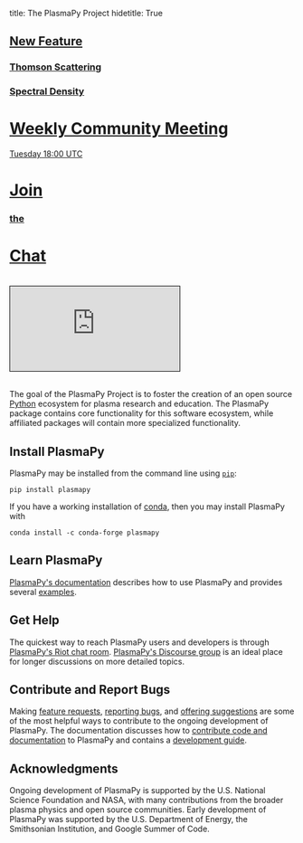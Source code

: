 title: The PlasmaPy Project
hidetitle: True

<div class="feature-row">
    <!-- Feature 1 -->
    <div class="feature-column">
        <a class="feature-link" href="https://docs.plasmapy.org/en/latest/notebooks/thomson.html">
        <span class="feature-card" 
              style="background-image: linear-gradient(rgba(249, 96, 96, 0.55),
                                       rgba(255, 255, 255, 0.7)), 
                                       url('/images/features/thomson_spectral_density.png')">
            <span class="feature-card-text">
                <h2>New Feature</h2>
                <h3>Thomson Scattering</h3>
                <h3>Spectral Density</h3>
            </span>
        </span>
        </a>
    </div>
    <!-- Feature 2 -->
    <div class="feature-column">
        <a class="feature-link" href="meetings/weekly">
        <span class="feature-card">
            <span class="feature-card-text">
                <h1>Weekly Community Meeting</h1>
                <p>Tuesday 18:00 UTC</p>
            </span>
        </span>
        </a>
    </div>
    <!-- Feature 3 -->
    <div class="feature-column">
        <a class="feature-link" href="https://riot.im/app/#/room/#plasmapy:openastronomy.org">
        <span class="feature-card" 
              style="background-image: linear-gradient(rgba(255, 255, 255, 0.5), 
                                       rgba(255, 255, 255, 0.5)), 
                                       none; 
                     background-color: #80cece">
            <span class="feature-card-text">
                <h1>Join</h1>
                <h3>the</h3>
                <h1>Chat</h1>
            </span>
        </span>
        </a>
    </div>
</div>

<br/>

<div class="aspect-ratio-80pc">
    <iframe src="https://www.youtube-nocookie.com/embed/E8RwQF5wcXM"
            style="border: 1px solid black"
            frameborder="0" 
            allow="accelerometer; autoplay; encrypted-media; gyroscope; picture-in-picture"
            allowfullscreen>
    </iframe>
</div>

<br/>

The goal of the PlasmaPy Project is to foster the creation of an open source [Python](https://www.python.org/) ecosystem for plasma research and education.  The PlasmaPy package contains core functionality for this software ecosystem, while affiliated packages will contain more specialized functionality.

## Install PlasmaPy

PlasmaPy may be installed from the command line using [`pip`](https://pip.pypa.io/en/stable/):

```shell
pip install plasmapy
```

If you have a working installation of [conda](https://docs.conda.io/en/latest/), then you may install PlasmaPy with

```shell
conda install -c conda-forge plasmapy
```

## Learn PlasmaPy

[PlasmaPy's documentation](http://docs.plasmapy.org/en/latest) describes how to use PlasmaPy and provides several [examples](http://docs.plasmapy.org/en/latest/auto_examples/index.html). 

## Get Help

The quickest way to reach PlasmaPy users and developers is through [PlasmaPy's Riot chat room](https://riot.im/app/#/room/#plasmapy:openastronomy.org).  [PlasmaPy's Discourse group](https://plasmapy.discourse.group/) is an ideal place for longer discussions on more detailed topics.

## Contribute and Report Bugs

Making [feature requests](https://github.com/PlasmaPy/PlasmaPy/issues/new?template=Feature_request.md), [reporting bugs](https://github.com/PlasmaPy/PlasmaPy/issues/new?template=Bug_report.md), and [offering suggestions](https://docs.google.com/forms/d/e/1FAIpQLSdT3O5iHZrLJRuavFyzoR23PGy0Prfzx2SQOcwJGWtvHyT2lw/viewform) are some of the most helpful ways to contribute to the ongoing development of PlasmaPy.  The documentation discusses how to [contribute code and documentation](http://docs.plasmapy.org/en/latest/CONTRIBUTING.html) to PlasmaPy and contains a [development guide](http://docs.plasmapy.org/en/latest/development/index.html).

## Acknowledgments

Ongoing development of PlasmaPy is supported by the U.S. National Science Foundation and NASA, with many contributions from the broader plasma physics and open source communities.  Early development of PlasmaPy was supported by the U.S. Department of Energy, the Smithsonian Institution, and Google Summer of Code.

